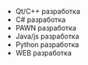 - Qt/C++ разработка
- C# разработка
- PAWN разработка
- Java/js разработка
- Python разработка
- WEB разработка
